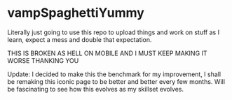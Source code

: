 # vampSpaghettiYummy
Literally just going to use this repo to upload things and work on stuff as I learn, expect a mess and double that expectation. 

THIS IS BROKEN AS HELL ON MOBILE AND I MUST KEEP MAKING IT WORSE THANKING YOU 

Update: I decided to make this the benchmark for my improvement, I shall be remaking this iconic page to be better and better every few months. Will be fascinating to see how this evolves as my skillset evolves. 
